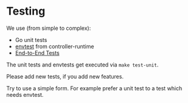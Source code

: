 # Testing

We use (from simple to complex):

* Go unit tests
* [envtest](https://github.com/kubernetes-sigs/controller-runtime/tree/main/pkg/envtest) from controller-runtime
* [End-to-End Tests](e2e.md)

The unit tests and envtests get executed via `make test-unit`.

Please add new tests, if you add new features. 

Try to use a simple form. For example prefer a unit test to a test which needs envtest.